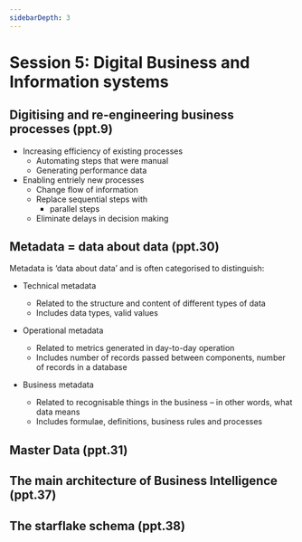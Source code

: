 ```yaml
---
sidebarDepth: 3
---
```


# Session 5: Digital Business and Information systems

## Digitising and re-engineering business processes (ppt.9)

- Increasing efficiency of existing processes
  - Automating steps that were manual
  - Generating performance data
- Enabling entriely new processes
  - Change flow of information
  - Replace sequential steps with
    - parallel steps
  - Eliminate delays in decision making

## Metadata = data about data (ppt.30)

Metadata is ‘data about data’ and is often categorised to distinguish:

- Technical metadata

  - Related to the structure and content of different types of data
  - Includes data types, valid values

- Operational metadata

  - Related to metrics generated in day-to-day operation
  - Includes number of records passed between components, number of records in a database

- Business metadata
  - Related to recognisable things in the business – in other words, what data means
  - Includes formulae, definitions, business rules and processes

## Master Data (ppt.31)

## The main architecture of Business Intelligence (ppt.37)

## The starflake schema (ppt.38)
